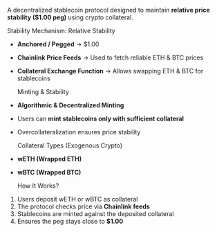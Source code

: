  
 A decentralized stablecoin protocol designed to maintain **relative price stability ($1.00 peg)** using crypto collateral.  

  Stability Mechanism: Relative Stability

- **Anchored / Pegged** → $1.00  
- **Chainlink Price Feeds** → Used to fetch reliable ETH & BTC prices  
- **Collateral Exchange Function** → Allows swapping ETH & BTC for stablecoins  

  Minting & Stability

- **Algorithmic & Decentralized Minting**  
- Users can **mint stablecoins only with sufficient collateral**  
- Overcollateralization ensures price stability  

  Collateral Types (Exogenous Crypto)

- **wETH (Wrapped ETH)**  
- **wBTC (Wrapped BTC)**  

  How It Works?

1. Users deposit wETH or wBTC as collateral  
2. The protocol checks price via **Chainlink feeds**  
3. Stablecoins are minted against the deposited collateral  
4. Ensures the peg stays close to **$1.00**  
